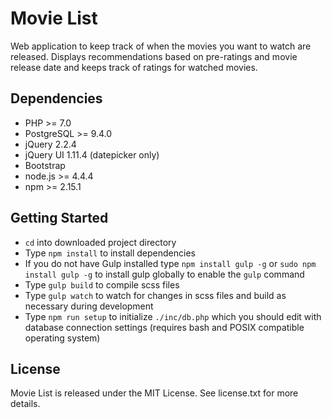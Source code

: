 # Movie List

Web application to keep track of when the movies you want to watch are released. Displays recommendations based on pre-ratings and movie release date and keeps track of ratings for watched movies.

## Dependencies

* PHP >= 7.0
* PostgreSQL >= 9.4.0
* jQuery 2.2.4
* jQuery UI 1.11.4 (datepicker only)
* Bootstrap
* node.js >= 4.4.4
* npm >= 2.15.1

## Getting Started

* `cd` into downloaded project directory
* Type `npm install` to install dependencies
* If you do not have Gulp installed type `npm install gulp -g` or `sudo npm install gulp -g` to install gulp globally to enable the `gulp` command
* Type `gulp build` to compile scss files
* Type `gulp watch` to watch for changes in scss files and build as necessary during development
* Type `npm run setup` to initialize `./inc/db.php` which you should edit with database connection settings (requires bash and POSIX compatible operating system)

## License

Movie List is released under the MIT License. See license.txt for more details.